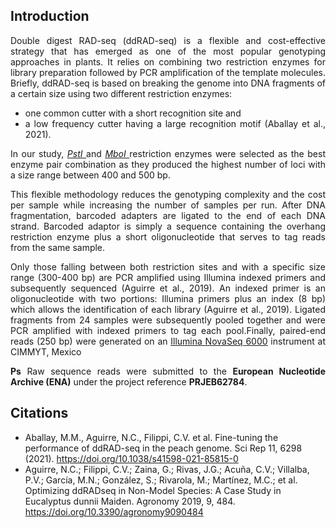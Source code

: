 
## Introduction 
<div align="justify">

Double digest RAD-seq (ddRAD-seq) is a flexible and cost-effective strategy that has emerged as one of the most popular genotyping approaches in plants. It relies on combining two restriction enzymes for library preparation followed by PCR amplification of the template molecules. 
Briefly, ddRAD-seq is based on breaking the genome into DNA fragments of a certain size using two different restriction enzymes:
  - one common cutter with a short recognition site and
  - a low frequency cutter having a large recognition motif (Aballay et al., 2021).


In our study, *<ins> PstI </ins>* and *<ins> MboI </ins>* restriction enzymes were selected as the best enzyme pair combination as they produced the highest number of loci with a size range between 400 and 500 bp.


This flexible methodology reduces the genotyping complexity and the cost per sample while increasing the number of samples per run. After DNA fragmentation, barcoded adapters are ligated to the end of each DNA strand. Barcoded adaptor is simply a sequence containing the overhang restriction enzyme plus a short oligonucleotide that serves to tag reads from the same sample.

Only those falling between both restriction sites and with a specific size range (300-400 bp) are PCR amplified using Illumina indexed primers and subsequently sequenced (Aguirre et al., 2019). An indexed primer is an oligonucleotide with two portions: Illumina primers plus an index (8 bp) which allows the identification of each library (Aguirre et al., 2019).
Ligated fragments from 24 samples were subsequently pooled together and were PCR amplified with indexed primers to tag each pool.Finally, paired-end reads (250 bp) were generated on an <ins>Illumina NovaSeq 6000</ins> instrument at CIMMYT, Mexico



**Ps**
Raw sequence reads were submitted to the **European Nucleotide Archive (ENA)** under the project reference **PRJEB62784**.
</div>


## Citations 

- Aballay, M.M., Aguirre, N.C., Filippi, C.V. et al. Fine-tuning the performance of ddRAD-seq in the peach genome. Sci Rep 11, 6298 (2021). https://doi.org/10.1038/s41598-021-85815-0
- Aguirre, N.C.; Filippi, C.V.; Zaina, G.; Rivas, J.G.; Acuña, C.V.; Villalba, P.V.; García, M.N.; González, S.; Rivarola, M.; Martínez, M.C.; et al. Optimizing ddRADseq in Non-Model Species: A Case Study in Eucalyptus dunnii Maiden. Agronomy 2019, 9, 484. https://doi.org/10.3390/agronomy9090484



